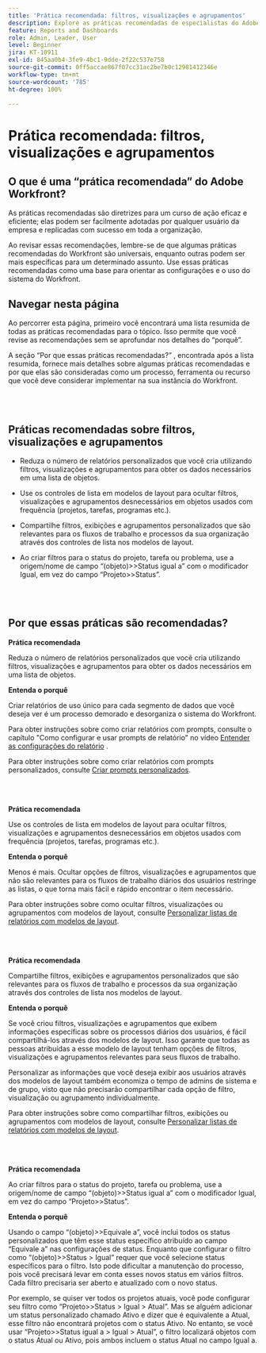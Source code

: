 ```yaml
---
title: 'Prática recomendada: filtros, visualizações e agrupamentos'
description: Explore as práticas recomendadas de especialistas do Adobe Workfront sobre a configuração, gerenciamento e uso de filtros, visualizações e agrupamentos do Workfront.
feature: Reports and Dashboards
role: Admin, Leader, User
level: Beginner
jira: KT-10911
exl-id: 845aa0b4-3fe9-4bc1-9dde-2f22c537e758
source-git-commit: 0ff5accae867f07cc31ac2be7b0c12981412346e
workflow-type: tm+mt
source-wordcount: '785'
ht-degree: 100%

---
```


# Prática recomendada: filtros, visualizações e agrupamentos

## O que é uma “prática recomendada” do Adobe Workfront?

As práticas recomendadas são diretrizes para um curso de ação eficaz e eficiente; elas podem ser facilmente adotadas por qualquer usuário da empresa e replicadas com sucesso em toda a organização.

Ao revisar essas recomendações, lembre-se de que algumas práticas recomendadas do Workfront são universais, enquanto outras podem ser mais específicas para um determinado assunto. Use essas práticas recomendadas como uma base para orientar as configurações e o uso do sistema do Workfront.

## Navegar nesta página

Ao percorrer esta página, primeiro você encontrará uma lista resumida de todas as práticas recomendadas para o tópico. Isso permite que você revise as recomendações sem se aprofundar nos detalhes do “porquê”.

A seção “Por que essas práticas recomendadas?” , encontrada após a lista resumida, fornece mais detalhes sobre algumas práticas recomendadas e por que elas são consideradas como um processo, ferramenta ou recurso que você deve considerar implementar na sua instância do Workfront.

</br>
</br>

## Práticas recomendadas sobre filtros, visualizações e agrupamentos

* Reduza o número de relatórios personalizados que você cria utilizando filtros, visualizações e agrupamentos para obter os dados necessários em uma lista de objetos.

* Use os controles de lista em modelos de layout para ocultar filtros, visualizações e agrupamentos desnecessários em objetos usados com frequência (projetos, tarefas, programas etc.).

* Compartilhe filtros, exibições e agrupamentos personalizados que são relevantes para os fluxos de trabalho e processos da sua organização através dos controles de lista nos modelos de layout.

* Ao criar filtros para o status do projeto, tarefa ou problema, use a origem/nome de campo “(objeto)>>Status igual a” com o modificador Igual, em vez do campo “Projeto>>Status”.

</br>
</br>

## Por que essas práticas são recomendadas?

**Prática recomendada**

Reduza o número de relatórios personalizados que você cria utilizando filtros, visualizações e agrupamentos para obter os dados necessários em uma lista de objetos.

**Entenda o porquê**

Criar relatórios de uso único para cada segmento de dados que você deseja ver é um processo demorado e desorganiza o sistema do Workfront.

Para obter instruções sobre como criar relatórios com prompts, consulte o capítulo &quot;Como configurar e usar prompts de relatório&quot; no vídeo [Entender as configurações do relatório](https://experienceleague.adobe.com/docs/workfront-learn/tutorials-workfront/reporting/basic-reporting/report-settings.html?lang=pt-BR) .

Para obter instruções sobre como criar relatórios com prompts personalizados, consulte [Criar prompts personalizados](https://experienceleague.adobe.com/docs/workfront-learn/tutorials-workfront/reporting/intermediate-reporting/custom-prompts.html?lang=pt-BR).

</br>
</br>

**Prática recomendada**

Use os controles de lista em modelos de layout para ocultar filtros, visualizações e agrupamentos desnecessários em objetos usados com frequência (projetos, tarefas, programas etc.).

**Entenda o porquê**

Menos é mais. Ocultar opções de filtros, visualizações e agrupamentos que não são relevantes para os fluxos de trabalho diários dos usuários restringe as listas, o que torna mais fácil e rápido encontrar o item necessário.

Para obter instruções sobre como ocultar filtros, visualizações ou agrupamentos com modelos de layout, consulte [Personalizar listas de relatórios com modelos de layout](https://experienceleague.adobe.com/docs/workfront-learn/tutorials-workfront/administration-and-setup/layout-templates/customize-reporting-lists-with-layout-templates.html?lang=pt-BR).

</br>
</br>

**Prática recomendada**

Compartilhe filtros, exibições e agrupamentos personalizados que são relevantes para os fluxos de trabalho e processos da sua organização através dos controles de lista nos modelos de layout.

**Entenda o porquê**

Se você criou filtros, visualizações e agrupamentos que exibem informações específicas sobre os processos diários dos usuários, é fácil compartilhá-los através dos modelos de layout. Isso garante que todas as pessoas atribuídas a esse modelo de layout tenham opções de filtros, visualizações e agrupamentos relevantes para seus fluxos de trabalho.

Personalizar as informações que você deseja exibir aos usuários através dos modelos de layout também economiza o tempo de admins de sistema e de grupo, visto que não precisarão compartilhar cada opção de filtro, visualização ou agrupamento individualmente.

Para obter instruções sobre como compartilhar filtros, exibições ou agrupamentos com modelos de layout, consulte [Personalizar listas de relatórios com modelos de layout](https://experienceleague.adobe.com/docs/workfront-learn/tutorials-workfront/administration-and-setup/layout-templates/customize-reporting-lists-with-layout-templates.html?lang=pt-BR).

</br>
</br>

**Prática recomendada**

Ao criar filtros para o status do projeto, tarefa ou problema, use a origem/nome de campo “(objeto)>>Status igual a” com o modificador Igual, em vez do campo “Projeto>>Status”.

**Entenda o porquê**

Usando o campo “(objeto)>>Equivale a”, você inclui todos os status personalizados que têm esse status específico atribuído ao campo “Equivale a” nas configurações de status. Enquanto que configurar o filtro como “(objeto)>>Status > Igual” requer que você selecione status específicos para o filtro. Isto pode dificultar a manutenção do processo, pois você precisará levar em conta esses novos status em vários filtros. Cada filtro precisaria ser aberto e atualizado com o novo status.

Por exemplo, se quiser ver todos os projetos atuais, você pode configurar seu filtro como “Projeto>>Status > Igual > Atual”. Mas se alguém adicionar um status personalizado chamado Ativo e dizer que é equivalente a Atual, esse filtro não encontrará projetos com o status Ativo. No entanto, se você usar “Projeto>>Status igual a > Igual > Atual”, o filtro localizará objetos com o status Atual ou Ativo, pois ambos incluem o status Atual no campo Igual a.
